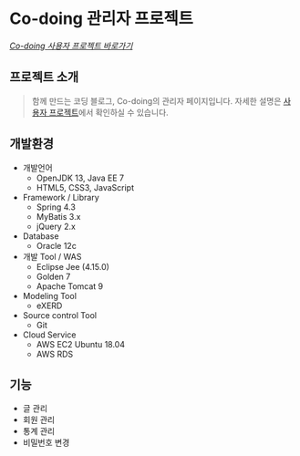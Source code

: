 # Co-doing 관리자 프로젝트
*[Co-doing 사용자 프로젝트 바로가기](https://github.com/RG-RG/user)*

## 프로젝트 소개
> 함께 만드는 코딩 블로그, Co-doing의 관리자 페이지입니다.
> 자세한 설명은 [사용자 프로젝트](https://github.com/RG-RG/user)에서 확인하실 수 있습니다.

## 개발환경
+ 개발언어
  + OpenJDK 13, Java EE 7
  + HTML5, CSS3, JavaScript
+ Framework / Library
  + Spring 4.3
  + MyBatis 3.x
  + jQuery 2.x
+ Database
  + Oracle 12c
+ 개발 Tool / WAS
  + Eclipse Jee (4.15.0)
  + Golden 7
  + Apache Tomcat 9
+ Modeling Tool
  + eXERD
+ Source control Tool
  + Git
+ Cloud Service
  + AWS EC2 Ubuntu 18.04
  + AWS RDS

## 기능
- 글 관리
- 회원 관리
- 통계 관리
- 비밀번호 변경

